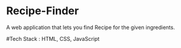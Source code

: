 # Recipe-Finder
A web application that lets you find Recipe for the given ingredients.

#Tech Stack : 
HTML, CSS, JavaScript
